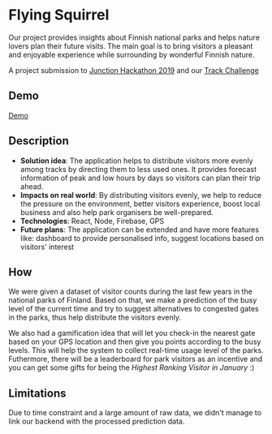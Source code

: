 # Flying Squirrel

Our project provides insights about Finnish national parks and helps nature lovers plan their future visits. The main goal is to bring visitors a pleasant and enjoyable experience while surrounding by wonderful Finnish nature.

A project submission to [Junction Hackathon 2019](https://2019.hackjunction.com/) and our [Track Challenge](https://2019.hackjunction.com/challenges/finding-ways-to-keep-finlands-national-parks-enjoyable-for-both-foreign-travels-and-locals)


## Demo
[Demo](https://whoami1201.github.io/junction19)


## Description
- **Solution idea**: The application helps to distribute visitors more evenly among tracks by directing them to less used ones. It provides forecast information of peak and low hours by days so visitors can plan their trip ahead.
-  **Impacts on real world**:  By distributing visitors evenly, we help to reduce the pressure on the environment, better visitors experience, boost local business and also help park organisers be well-prepared.
- **Technologies**: React, Node, Firebase, GPS
- **Future plans**: The application can be extended and have more features like: dashboard to provide personalised info, suggest locations based on visitors' interest

## How

We were given a dataset of visitor counts during the last few years in the national parks of Finland. Based on that, we make a prediction of the busy level of the current time and try to suggest alternatives to congested gates in the parks, thus help distribute the visitors evenly.

We also had a gamification idea that will let you check-in the nearest gate based on your GPS location and then give you points according to the busy levels. This will help the system to collect real-time usage level of the parks. Futhermore, there will be a leaderboard for park visitors as an incentive and you can get some gifts for being the *Highest Ranking Visitor in January* :) 

## Limitations

Due to time constraint and a large amount of raw data, we didn't manage to link our backend with the processed prediction data.

